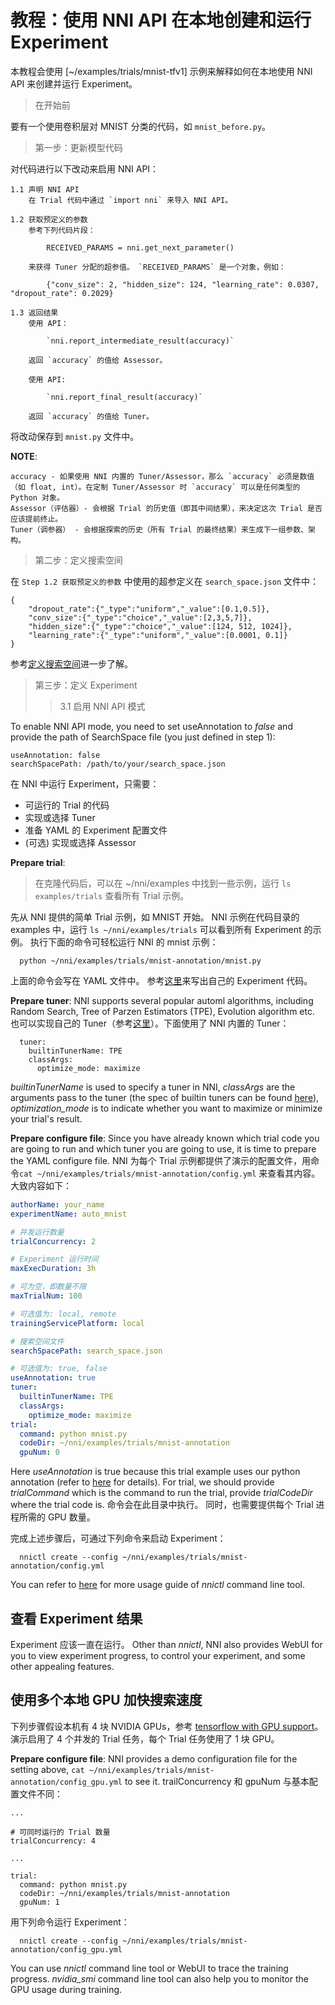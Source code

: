 **教程：使用 NNI API 在本地创建和运行 Experiment**
===

本教程会使用 [~/examples/trials/mnist-tfv1] 示例来解释如何在本地使用 NNI API 来创建并运行 Experiment。
> 在开始前

要有一个使用卷积层对 MNIST 分类的代码，如 `mnist_before.py`。
> 第一步：更新模型代码

对代码进行以下改动来启用 NNI API：
~~~~
1.1 声明 NNI API
    在 Trial 代码中通过 `import nni` 来导入 NNI API。

1.2 获取预定义的参数
    参考下列代码片段： 

        RECEIVED_PARAMS = nni.get_next_parameter()

    来获得 Tuner 分配的超参值。 `RECEIVED_PARAMS` 是一个对象，例如：

        {"conv_size": 2, "hidden_size": 124, "learning_rate": 0.0307, "dropout_rate": 0.2029}

1.3 返回结果
    使用 API：

        `nni.report_intermediate_result(accuracy)`

    返回 `accuracy` 的值给 Assessor。

    使用 API:

        `nni.report_final_result(accuracy)`

    返回 `accuracy` 的值给 Tuner。
~~~~
将改动保存到 `mnist.py` 文件中。

**NOTE**:
~~~~
accuracy - 如果使用 NNI 内置的 Tuner/Assessor，那么 `accuracy` 必须是数值（如 float, int）。在定制 Tuner/Assessor 时 `accuracy` 可以是任何类型的 Python 对象。
Assessor（评估器）- 会根据 Trial 的历史值（即其中间结果），来决定这次 Trial 是否应该提前终止。
Tuner（调参器） - 会根据探索的历史（所有 Trial 的最终结果）来生成下一组参数、架构。
~~~~
> 第二步：定义搜索空间

在 `Step 1.2 获取预定义的参数` 中使用的超参定义在 `search_space.json` 文件中：
```
{
    "dropout_rate":{"_type":"uniform","_value":[0.1,0.5]},
    "conv_size":{"_type":"choice","_value":[2,3,5,7]},
    "hidden_size":{"_type":"choice","_value":[124, 512, 1024]},
    "learning_rate":{"_type":"uniform","_value":[0.0001, 0.1]}
}
```
参考[定义搜索空间](../Tutorial/SearchSpaceSpec.md)进一步了解。
> 第三步：定义 Experiment
> > 3.1 启用 NNI API 模式

To enable NNI API mode, you need to set useAnnotation to *false* and provide the path of SearchSpace file (you just defined in step 1):

```
useAnnotation: false
searchSpacePath: /path/to/your/search_space.json
```

在 NNI 中运行 Experiment，只需要：

* 可运行的 Trial 的代码
* 实现或选择 Tuner
* 准备 YAML 的 Experiment 配置文件
* (可选) 实现或选择 Assessor

**Prepare trial**:
> 在克隆代码后，可以在 ~/nni/examples 中找到一些示例，运行 `ls examples/trials` 查看所有 Trial 示例。

先从 NNI 提供的简单 Trial 示例，如 MNIST 开始。 NNI 示例在代码目录的 examples 中，运行 `ls ~/nni/examples/trials` 可以看到所有 Experiment 的示例。 执行下面的命令可轻松运行 NNI 的 mnist 示例：

      python ~/nni/examples/trials/mnist-annotation/mnist.py

上面的命令会写在 YAML 文件中。 参考[这里](../TrialExample/Trials.md)来写出自己的 Experiment 代码。

**Prepare tuner**: NNI supports several popular automl algorithms, including Random Search, Tree of Parzen Estimators (TPE), Evolution algorithm etc. 也可以实现自己的 Tuner（参考[这里](../Tuner/CustomizeTuner.md)）。下面使用了 NNI 内置的 Tuner：

      tuner:
        builtinTunerName: TPE
        classArgs:
          optimize_mode: maximize

*builtinTunerName* is used to specify a tuner in NNI, *classArgs* are the arguments pass to the tuner (the spec of builtin tuners can be found [here](../Tuner/BuiltinTuner.md)), *optimization_mode* is to indicate whether you want to maximize or minimize your trial's result.

**Prepare configure file**: Since you have already known which trial code you are going to run and which tuner you are going to use, it is time to prepare the YAML configure file. NNI 为每个 Trial 示例都提供了演示的配置文件，用命令`cat ~/nni/examples/trials/mnist-annotation/config.yml` 来查看其内容。 大致内容如下：

```yaml
authorName: your_name
experimentName: auto_mnist

# 并发运行数量
trialConcurrency: 2

# Experiment 运行时间
maxExecDuration: 3h

# 可为空，即数量不限
maxTrialNum: 100

# 可选值为: local, remote
trainingServicePlatform: local

# 搜索空间文件
searchSpacePath: search_space.json

# 可选值为: true, false
useAnnotation: true
tuner:
  builtinTunerName: TPE
  classArgs:
    optimize_mode: maximize
trial:
  command: python mnist.py
  codeDir: ~/nni/examples/trials/mnist-annotation
  gpuNum: 0
```

Here *useAnnotation* is true because this trial example uses our python annotation (refer to [here](../Tutorial/AnnotationSpec.md) for details). For trial, we should provide *trialCommand* which is the command to run the trial, provide *trialCodeDir* where the trial code is. 命令会在此目录中执行。 同时，也需要提供每个 Trial 进程所需的 GPU 数量。

完成上述步骤后，可通过下列命令来启动 Experiment：

      nnictl create --config ~/nni/examples/trials/mnist-annotation/config.yml

You can refer to [here](../Tutorial/Nnictl.md) for more usage guide of *nnictl* command line tool.

## 查看 Experiment 结果
Experiment 应该一直在运行。 Other than *nnictl*, NNI also provides WebUI for you to view experiment progress, to control your experiment, and some other appealing features.

## 使用多个本地 GPU 加快搜索速度
下列步骤假设本机有 4 块 NVIDIA GPUs，参考 [tensorflow with GPU support](https://www.tensorflow.org/install/gpu)。 演示启用了 4 个并发的 Trial 任务，每个 Trial 任务使用了 1 块 GPU。

**Prepare configure file**: NNI provides a demo configuration file for the setting above, `cat ~/nni/examples/trials/mnist-annotation/config_gpu.yml` to see it. trailConcurrency 和 gpuNum 与基本配置文件不同：

```
...

# 可同时运行的 Trial 数量
trialConcurrency: 4

...

trial:
  command: python mnist.py
  codeDir: ~/nni/examples/trials/mnist-annotation
  gpuNum: 1
```

用下列命令运行 Experiment：

      nnictl create --config ~/nni/examples/trials/mnist-annotation/config_gpu.yml

You can use *nnictl* command line tool or WebUI to trace the training progress. *nvidia_smi* command line tool can also help you to monitor the GPU usage during training.
